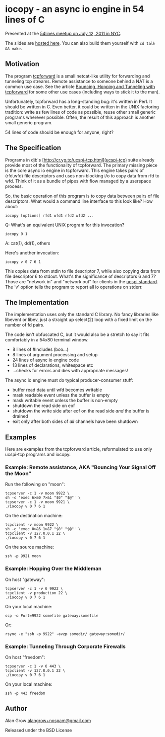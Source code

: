# iocopy - an async io engine in 54 lines of C #

Presented at the [54lines meetup on July 12, 2011 in NYC](http://www.meetup.com/54lines/events/20962661/).

The slides are [hosted here](http://www.iobound.net/iocopy-talk/). You can also build them yourself with `cd talk && make`.

## Motivation ##

The program [tcpforward](https://github.com/acg/tcpforward) is a small netcat-like utility for forwarding and tunneling tcp streams. Remote assistance to someone behind a NAT is a common use case. See the article [Bouncing, Hopping and Tunneling with tcpforward](http://acg.github.com/2011/02/07/bouncing-hopping-tunneling-with-tcpforward.html) for some other use cases (including ways to stick it to the man).

Unfortunately, tcpforward has a long-standing bug: it's written in Perl. It should be written in C. Even better, it could be written in the UNIX factoring tradition: write as few lines of code as possible, reuse other small generic programs wherever possible. Often, the result of this approach is another small generic program.

54 lines of code should be enough for anyone, right?

## The Specification ##

Programs in djb's [http://cr.yp.to/ucspi-tcp.html](ucspi-tcp) suite already provide most of the functionality of tcpforward. The primary missing piece is the core async io engine in tcpforward. This engine takes pairs of (rfd,wfd) file descriptors and uses non-blocking i/o to copy data from rfd to wfd. Think of it as a bundle of pipes with flow managed by a userspace process.

So, the basic operation of this program is to copy data between pairs of file descriptors. What would a command line interface to this look like? How about:

    iocopy [options] rfd1 wfd1 rfd2 wfd2 ...

Q: What's an equivalent UNIX program for this invocation?

    iocopy 0 1

A: cat(1), dd(1), others

Here's another invocation:

    iocopy v 0 7 6 1

This copies data from stdin to file descriptor 7, while also copying data from file descriptor 6 to stdout. What's the significance of descriptors 6 and 7? Those are "network in" and "network out" for clients in the [ucspi standard](http://cr.yp.to/proto/ucspi.txt). The 'v' option tells the program to report all io operations on stderr.

## The Implementation ##

The implementation uses only the standard C library. No fancy libraries like libevent or libev, just a straight up select(2) loop with a fixed limit on the number of fd pairs.

The code isn't obfuscated C, but it would also be a stretch to say it fits comfortably in a 54x80 terminal window.

  * 8 lines of #includes (boo...)
  * 8 lines of argument processing and setup
  * 24 lines of async io engine code
  * 13 lines of declarations, whitespace etc
  * ...checks for errors and dies with appropriate messages!

The async io engine must do typical producer-consumer stuff:

  * buffer read data until wfd becomes writable
  * mask readable event unless the buffer is empty
  * mask writable event unless the buffer is non-empty
  * shutdown the read side on eof
  * shutdown the write side after eof on the read side *and* the buffer is drained
  * exit only after both sides of *all* channels have been shutdown

## Examples ##

Here are examples from the tcpforward article, reformulated to use only ucspi-tcp programs and iocopy.

### Example: Remote assistance, AKA "Bouncing Your Signal Off the Moon" ###

Run the following on "moon":

    tcpserver -c 1 -v moon 9922 \
    sh -c 'exec 6>&0 7>&1 "$0" "$@"' \
    tcpserver -c 1 -v moon 9921 \
    ./iocopy v 0 7 6 1

On the destination machine:

    tcpclient -v moon 9922 \
    sh -c 'exec 0>&6 1>&7 "$0" "$@"' \
    tcpclient -v 127.0.0.1 22 \
    ./iocopy v 0 7 6 1

On the source machine:

    ssh -p 9921 moon

### Example: Hopping Over the Middleman ###

On host "gateway":

    tcpserver -c 1 -v 0 9922 \
    tcpclient -v production 22 \
    ./iocopy v 0 7 6 1

On your local machine:

    scp -o Port=9922 somefile gateway:somefile

Or:

    rsync -e "ssh -p 9922" -avzp somedir/ gateway:somedir/

### Example: Tunneling Through Corporate Firewalls ###

On host "freedom":

    tcpserver -c 1 -v 0 443 \
    tcpclient -v 127.0.0.1 22 \
    ./iocopy v 0 7 6 1

On your local machine:

    ssh -p 443 freedom

## Author ##

Alan Grow <alangrow+nospam@gmail.com>

Released under the BSD License

